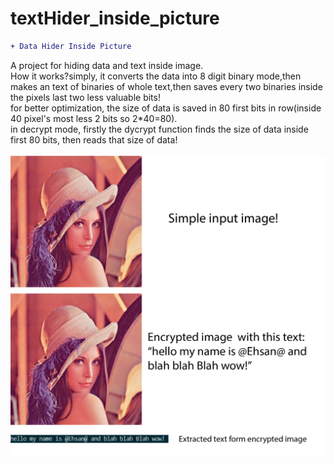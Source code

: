 # textHider_inside_picture
```diff
+ Data Hider Inside Picture
```
A project for hiding data and text inside image.</br>
How it works?simply, it converts the data into 8 digit binary mode,then makes an text of binaries of whole text,then saves every two binaries inside the pixels last two less valuable bits!</br>
for better optimization, the size of data is saved in 80 first bits in row(inside 40 pixel's most less 2 bits so 2*40=80).</br>
in decrypt mode, firstly the dycrypt function finds the size of data inside first 80 bits, then reads that size of data!
</br></br>
![](result.jpg)
